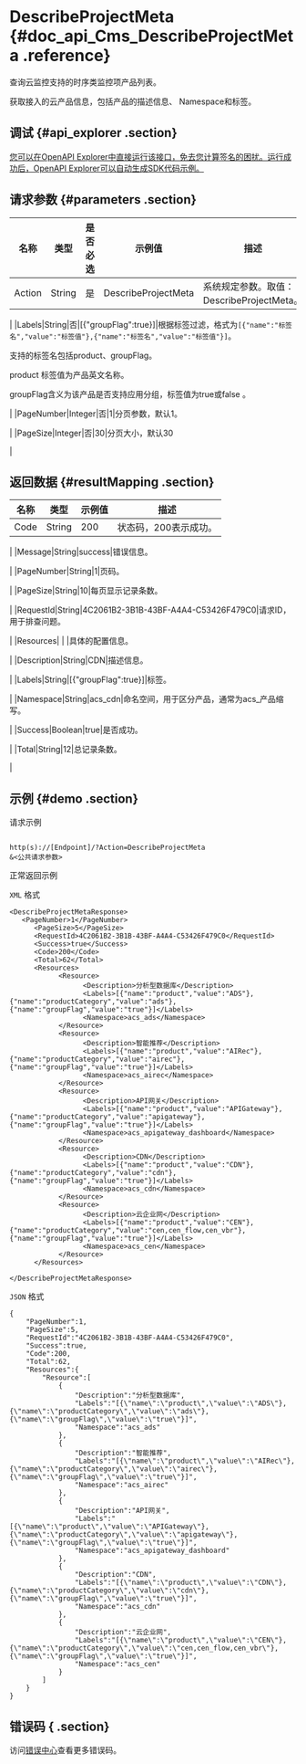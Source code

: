# DescribeProjectMeta {#doc_api_Cms_DescribeProjectMeta .reference}

查询云监控支持的时序类监控项产品列表。

获取接入的云产品信息，包括产品的描述信息、 Namespace和标签。

## 调试 {#api_explorer .section}

[您可以在OpenAPI Explorer中直接运行该接口，免去您计算签名的困扰。运行成功后，OpenAPI Explorer可以自动生成SDK代码示例。](https://api.aliyun.com/#product=Cms&api=DescribeProjectMeta&type=RPC&version=2019-01-01)

## 请求参数 {#parameters .section}

|名称|类型|是否必选|示例值|描述|
|--|--|----|---|--|
|Action|String|是|DescribeProjectMeta|系统规定参数。取值：DescribeProjectMeta。

 |
|Labels|String|否|\[\{"groupFlag":true\}\]|根据标签过滤，格式为`[{"name":"标签名","value":"标签值"},{"name":"标签名","value":"标签值"}]​`。

 支持的标签名包括product、groupFlag。

 product 标签值为产品英文名称。

 groupFlag含义为该产品是否支持应用分组，标签值为true或false​ 。

 |
|PageNumber|Integer|否|1|分页参数，默认1。

 |
|PageSize|Integer|否|30|分页大小，默认30

 |

## 返回数据 {#resultMapping .section}

|名称|类型|示例值|描述|
|--|--|---|--|
|Code|String|200|状态码，200表示成功。

 |
|Message|String|success|错误信息。

 |
|PageNumber|String|1|页码。

 |
|PageSize|String|10|每页显示记录条数。

 |
|RequestId|String|4C2061B2-3B1B-43BF-A4A4-C53426F479C0|请求ID，用于排查问题。

 |
|Resources| | |具体的配置信息。

 |
|Description|String|CDN|描述信息。

 |
|Labels|String|\[\{"groupFlag":true\}\]|标签。

 |
|Namespace|String|acs\_cdn|命名空间，用于区分产品，通常为acs\_产品缩写。

 |
|Success|Boolean|true|是否成功。

 |
|Total|String|12|总记录条数。

 |

## 示例 {#demo .section}

请求示例

``` {#request_demo}

http(s)://[Endpoint]/?Action=DescribeProjectMeta
&<公共请求参数>

```

正常返回示例

`XML` 格式

``` {#xml_return_success_demo}
<DescribeProjectMetaResponse>
   <PageNumber>1</PageNumber>
      <PageSize>5</PageSize>
      <RequestId>4C2061B2-3B1B-43BF-A4A4-C53426F479C0</RequestId>
      <Success>true</Success>
      <Code>200</Code>
      <Total>62</Total>
      <Resources>
            <Resource>
                  <Description>分析型数据库</Description>
                  <Labels>[{"name":"product","value":"ADS"},{"name":"productCategory","value":"ads"},{"name":"groupFlag","value":"true"}]</Labels>
                  <Namespace>acs_ads</Namespace>
            </Resource>
            <Resource>
                  <Description>智能推荐</Description>
                  <Labels>[{"name":"product","value":"AIRec"},{"name":"productCategory","value":"airec"},{"name":"groupFlag","value":"true"}]</Labels>
                  <Namespace>acs_airec</Namespace>
            </Resource>
            <Resource>
                  <Description>API网关</Description>
                  <Labels>[{"name":"product","value":"APIGateway"},{"name":"productCategory","value":"apigateway"},{"name":"groupFlag","value":"true"}]</Labels>
                  <Namespace>acs_apigateway_dashboard</Namespace>
            </Resource>
            <Resource>
                  <Description>CDN</Description>
                  <Labels>[{"name":"product","value":"CDN"},{"name":"productCategory","value":"cdn"},{"name":"groupFlag","value":"true"}]</Labels>
                  <Namespace>acs_cdn</Namespace>
            </Resource>
            <Resource>
                  <Description>云企业网</Description>
                  <Labels>[{"name":"product","value":"CEN"},{"name":"productCategory","value":"cen,cen_flow,cen_vbr"},{"name":"groupFlag","value":"true"}]</Labels>
                  <Namespace>acs_cen</Namespace>
            </Resource>
      </Resources>

</DescribeProjectMetaResponse>
```

`JSON` 格式

``` {#json_return_success_demo}
{
	"PageNumber":1,
	"PageSize":5,
	"RequestId":"4C2061B2-3B1B-43BF-A4A4-C53426F479C0",
	"Success":true,
	"Code":200,
	"Total":62,
	"Resources":{
		"Resource":[
			{
				"Description":"分析型数据库",
				"Labels":"[{\"name\":\"product\",\"value\":\"ADS\"},{\"name\":\"productCategory\",\"value\":\"ads\"},{\"name\":\"groupFlag\",\"value\":\"true\"}]",
				"Namespace":"acs_ads"
			},
			{
				"Description":"智能推荐",
				"Labels":"[{\"name\":\"product\",\"value\":\"AIRec\"},{\"name\":\"productCategory\",\"value\":\"airec\"},{\"name\":\"groupFlag\",\"value\":\"true\"}]",
				"Namespace":"acs_airec"
			},
			{
				"Description":"API网关",
				"Labels":"[{\"name\":\"product\",\"value\":\"APIGateway\"},{\"name\":\"productCategory\",\"value\":\"apigateway\"},{\"name\":\"groupFlag\",\"value\":\"true\"}]",
				"Namespace":"acs_apigateway_dashboard"
			},
			{
				"Description":"CDN",
				"Labels":"[{\"name\":\"product\",\"value\":\"CDN\"},{\"name\":\"productCategory\",\"value\":\"cdn\"},{\"name\":\"groupFlag\",\"value\":\"true\"}]",
				"Namespace":"acs_cdn"
			},
			{
				"Description":"云企业网",
				"Labels":"[{\"name\":\"product\",\"value\":\"CEN\"},{\"name\":\"productCategory\",\"value\":\"cen,cen_flow,cen_vbr\"},{\"name\":\"groupFlag\",\"value\":\"true\"}]",
				"Namespace":"acs_cen"
			}
		]
	}
}
```

## 错误码 { .section}

访问[错误中心](https://error-center.aliyun.com/status/product/Cms)查看更多错误码。

